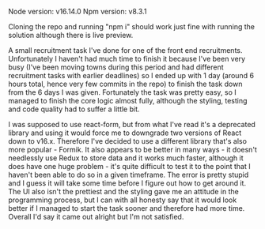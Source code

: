 Node version: v16.14.0
Npm version: v8.3.1

Cloning the repo and running "npm i" should work just fine with running the solution although there is live preview.


A small recruitment task I've done for one of the front end recruitments. Unfortunately I haven't had much time to finish it because I've been very busy (I've been moving towns during this period and had different recruitment tasks with earlier deadlines) so I ended up with 1 day (around 6 hours total, hence very few commits in the repo) to finish the task down from the 6 days I was given. Fortunately the task was pretty easy, so I managed to finish the core logic almost fully, although the styling, testing and code quality had to suffer a little bit. 

I was supposed to use react-form, but from what I've read it's a deprecated library and using it would force me to downgrade two versions of React down to v16.x. Therefore I've decided to use a different library that's also more popular - Formik. It also appears to be better in many ways - it doesn't needlessly use Redux to store data and it works much faster, although it does have one huge problem - it's quite difficult to test it to the point that I haven't been able to do so in a given timeframe. The error is pretty stupid and I guess it will take some time before I figure out how to get around it. The UI also isn't the prettiest and the styling gave me an attitude in the programming process, but I can with all honesty say that it would look better if I managed to start the task sooner and therefore had more time. Overall I'd say it came out alright but I'm not satisfied. 
